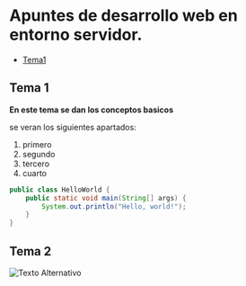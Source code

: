  # Apuntes de desarrollo web en entorno servidor.
 - [Tema1](Tema1/README.md)

 ## Tema 1 
**En este tema se dan los conceptos basicos**

se veran los siguientes apartados:

1. primero
2. segundo
3. tercero
4. cuarto


```java
public class HelloWorld {
    public static void main(String[] args) {
        System.out.println("Hello, world!");
    }
}
```

 ## Tema 2
![Texto Alternativo](https://cdn.ethic.es/wp-content/uploads/2023/03/imagen.jpg)


